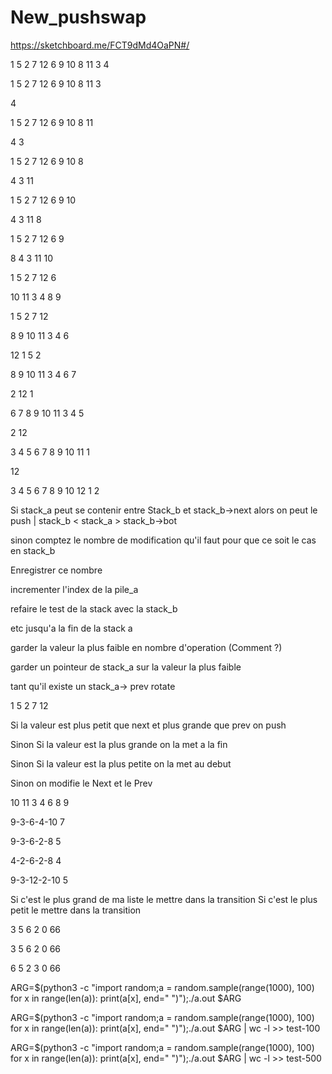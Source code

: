 # New_pushswap

https://sketchboard.me/FCT9dMd4OaPN#/

1 5 2 7 12 6 9 10 8 11 3 4

1 5 2 7 12 6 9 10 8 11 3

4

1 5 2 7 12 6 9 10 8 11 

4 3

1 5 2 7 12 6 9 10 8

4 3 11

1 5 2 7 12 6 9 10

4 3 11 8

1 5 2 7 12 6 9

8 4 3 11 10

1 5 2 7 12 6

10 11 3 4 8 9

1 5 2 7 12

8 9 10 11 3 4 6

12 1 5 2

8 9 10 11 3 4 6 7

2 12 1

6 7 8 9 10 11 3 4 5

2 12

3 4 5 6 7 8 9 10 11 1

12

3 4 5 6 7 8 9 10 12 1 2


Si stack_a peut se contenir entre Stack_b et stack_b->next alors on peut le push | stack_b < stack_a > stack_b->bot

sinon comptez le nombre de modification qu'il faut pour que ce soit le cas en stack_b

Enregistrer ce nombre

incrementer l'index de la pile_a

refaire le test de la stack avec la stack_b

etc jusqu'a la fin de la stack a

garder la valeur la plus faible en nombre d'operation (Comment ?)

garder un pointeur de stack_a sur la valeur la plus faible

tant qu'il existe un stack_a-> prev rotate

1 5 2 7 12

Si la valeur est plus petit que next et plus grande que prev on push

Sinon Si la valeur est la plus grande on la met a la fin

Sinon Si la valeur est la plus petite on la met au debut

Sinon on modifie le Next et le Prev

10 11 3 4 6 8 9

9-3-6-4-10  7

9-3-6-2-8 5

4-2-6-2-8 4

9-3-12-2-10 5

Si c'est le plus grand de ma liste le mettre dans la transition
Si c'est le plus petit le mettre dans la transition




3 5 6 2 0 66

3
5
6
2
0
66

6   5
2   3
0
66

ARG=$(python3 -c "import random;a = random.sample(range(1000), 100)
for x in range(len(a)): print(a[x], end=\" \")");./a.out $ARG

ARG=$(python3 -c "import random;a = random.sample(range(1000), 100)
for x in range(len(a)): print(a[x], end=\" \")");./a.out $ARG | wc -l >> test-100

ARG=$(python3 -c "import random;a = random.sample(range(1000), 100)
for x in range(len(a)): print(a[x], end=\" \")");./a.out $ARG | wc -l >> test-500